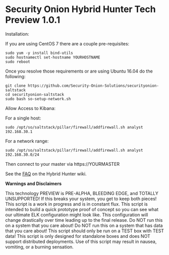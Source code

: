 # Security Onion Hybrid Hunter Tech Preview 1.0.1

Installation:

If you are using CentOS 7 there are a couple pre-requisites:

```
sudo yum -y install bind-utils
sudo hostnamectl set-hostname YOURHOSTNAME
sudo reboot
```
Once you resolve those requirements or are using Ubuntu 16.04 do the following:

```
git clone https://github.com/Security-Onion-Solutions/securityonion-saltstack
cd securityonion-saltstack
sudo bash so-setup-network.sh
```
Allow Access to Kibana:

For a single host:
```
sudo /opt/so/saltstack/pillar/firewall/addfirewall.sh analyst 192.168.30.1
```
For a network range:
```
sudo /opt/so/saltstack/pillar/firewall/addfirewall.sh analyst 192.168.30.0/24
```
Then connect to your master via https://YOURMASTER

See the [FAQ](https://github.com/Security-Onion-Solutions/securityonion-saltstack/wiki/FAQ) on the Hybrid Hunter wiki.

**Warnings and Disclaimers**

This technology PREVIEW is PRE-ALPHA, BLEEDING EDGE, and TOTALLY UNSUPPORTED!
If this breaks your system, you get to keep both pieces!
This script is a work in progress and is in constant flux.
This script is intended to build a quick prototype proof of concept so you can see what our ultimate ELK configuration might look like.  This configuration will change drastically over time leading up to the final release.
Do NOT run this on a system that you care about!
Do NOT run this on a system that has data that you care about!
This script should only be run on a TEST box with TEST data!
This script is only designed for standalone boxes and does NOT support distributed deployments.
Use of this script may result in nausea, vomiting, or a burning sensation.
